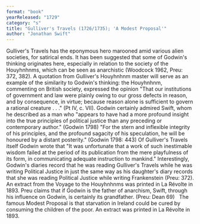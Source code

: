 ```yaml
---
format: "book"
yearReleased: "1729"
category: "s"
title: "Gulliver's Travels (1726/1735); 'A Modest Proposal'"
author: "Jonathan Swift"
---
```

 Gulliver's Travels has the eponymous hero marooned amid various alien  societies, for satirical ends. It has been suggested that some of Godwin's  thinking originates here, especially in relation to the society of the  Houyhnhnms, which can be seen as anarchistic (Woodcock 1962, Preu: 372, 382). A  quotation from Gulliver's Houyhnhnm master will serve as an example of the  similarity to Godwin's thinking: the Houyhnhnm, commenting on British society,  expressed the opinion "That our institutions of government and law were plainly  owing to our gross defects in reason, and by consequence, in virtue; because  reason alone is sufficient to govern a rational creature . . ." (Pt IV, c. VII).  Godwin certainly admired Swift, whom he described as a man who "appears to have  had a more profound insight into the true principles of political justice than  any preceding or contemporary author." (Godwin 1798) "For the stern and  inflexible integrity of his principles, and the profound sagacity of his  speculation, he will be honoured by a distant posterity." (Godwin 1798: 443) Of  Gulliver's Travels itself Godwin wrote that "It was unfortunate that a work  of such inestimable wisdom failed at the period of its publication from the mere  playfulness of its form, in communicating adequate instruction to mankind."  Interestingly, Godwin's diaries record that he was reading Gulliver's Travels while he was writing Political Justice in just  the same way as his daughter's diary records that she was reading  Political Justice while writing Frankenstein (Preu: 372). An  extract from the Voyage to the Houyhnhnms was printed in  La Révolte in 1893. Preu claims that if Godwin is the father of  anarchism, Swift, through his influence on Godwin, is certainly its grandfather.  (Preu: Dean 69)
 
The famous Modest Proposal is  that starvation in Ireland could be cured by consuming the children of the poor.  An extract was printed in La Révolte in 1893.
 